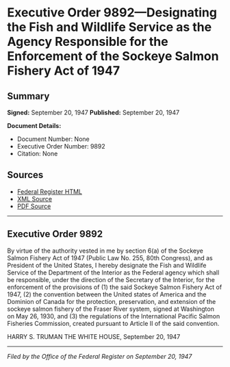 # Executive Order 9892—Designating the Fish and Wildlife Service as the Agency Responsible for the Enforcement of the Sockeye Salmon Fishery Act of 1947

## Summary

**Signed:** September 20, 1947
**Published:** September 20, 1947

**Document Details:**
- Document Number: None
- Executive Order Number: 9892
- Citation: None

## Sources
- [Federal Register HTML](https://www.presidency.ucsb.edu/documents/executive-order-9892-designating-the-fish-and-wildlife-service-the-agency-responsible-for)
- [XML Source](None)
- [PDF Source](None)

---

## Executive Order 9892

By virtue of the authority vested in me by section 6(a) of the Sockeye Salmon Fishery Act of 1947 (Public Law No. 255, 80th Congress), and as President of the United States, I hereby designate the Fish and Wildlife Service of the Department of the Interior as the Federal agency which shall be responsible, under the direction of the Secretary of the Interior, for the enforcement of the provisions of (1) the said Sockeye Salmon Fishery Act of 1947, (2) the convention between the United states of America and the Dominion of Canada for the protection, preservation, and extension of the sockeye salmon fishery of the Fraser River system, signed at Washington on May 26, 1930, and (3) the regulations of the International Pacific Salmon Fisheries Commission, created pursuant to Article II of the said convention.

HARRY S. TRUMAN
THE WHITE HOUSE,
September 20, 1947

---

*Filed by the Office of the Federal Register on September 20, 1947*

